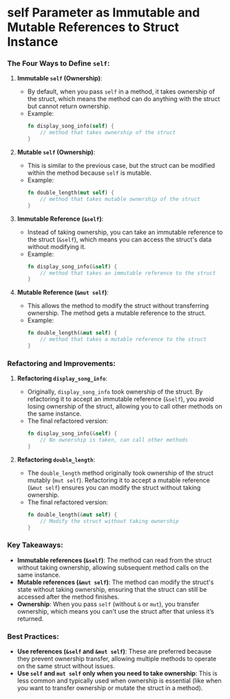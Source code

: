 # self Parameter as Immutable and Mutable References to Struct Instance


### The Four Ways to Define `self`:

1. **Immutable `self` (Ownership)**:
   - By default, when you pass `self` in a method, it takes ownership of the struct, which means the method can do anything with the struct but cannot return ownership.
   - Example:
     ```rust
     fn display_song_info(self) {
         // method that takes ownership of the struct
     }
     ```

2. **Mutable `self` (Ownership)**:
   - This is similar to the previous case, but the struct can be modified within the method because `self` is mutable.
   - Example:
     ```rust
     fn double_length(mut self) {
         // method that takes mutable ownership of the struct
     }
     ```

3. **Immutable Reference (`&self`)**:
   - Instead of taking ownership, you can take an immutable reference to the struct (`&self`), which means you can access the struct's data without modifying it.
   - Example:
     ```rust
     fn display_song_info(&self) {
         // method that takes an immutable reference to the struct
     }
     ```

4. **Mutable Reference (`&mut self`)**:
   - This allows the method to modify the struct without transferring ownership. The method gets a mutable reference to the struct.
   - Example:
     ```rust
     fn double_length(&mut self) {
         // method that takes a mutable reference to the struct
     }
     ```

### Refactoring and Improvements:

1. **Refactoring `display_song_info`**:
   - Originally, `display_song_info` took ownership of the struct. By refactoring it to accept an immutable reference (`&self`), you avoid losing ownership of the struct, allowing you to call other methods on the same instance.
   - The final refactored version:
     ```rust
     fn display_song_info(&self) {
         // No ownership is taken, can call other methods
     }
     ```

2. **Refactoring `double_length`**:
   - The `double_length` method originally took ownership of the struct mutably (`mut self`). Refactoring it to accept a mutable reference (`&mut self`) ensures you can modify the struct without taking ownership.
   - The final refactored version:
     ```rust
     fn double_length(&mut self) {
         // Modify the struct without taking ownership
     }
     ```

### Key Takeaways:
- **Immutable references (`&self`)**: The method can read from the struct without taking ownership, allowing subsequent method calls on the same instance.
- **Mutable references (`&mut self`)**: The method can modify the struct's state without taking ownership, ensuring that the struct can still be accessed after the method finishes.
- **Ownership**: When you pass `self` (without `&` or `mut`), you transfer ownership, which means you can't use the struct after that unless it’s returned.

### Best Practices:
- **Use references (`&self` and `&mut self`)**: These are preferred because they prevent ownership transfer, allowing multiple methods to operate on the same struct without issues.
- **Use `self` and `mut self` only when you need to take ownership**: This is less common and typically used when ownership is essential (like when you want to transfer ownership or mutate the struct in a method).

